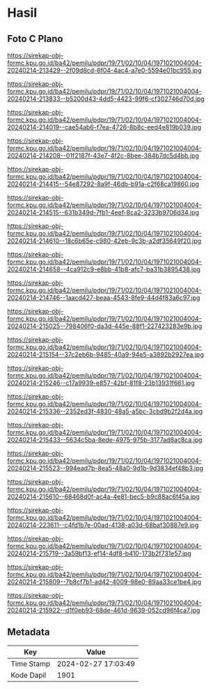 # Hasil

## Foto C Plano

https://sirekap-obj-formc.kpu.go.id/ba42/pemilu/pdpr/19/71/02/10/04/1971021004004-20240214-213429--2f09d8cd-6f04-4ac4-a7e0-5594e01bc955.jpg

https://sirekap-obj-formc.kpu.go.id/ba42/pemilu/pdpr/19/71/02/10/04/1971021004004-20240214-213833--b5200d43-4dd5-4423-99f6-cf302746d70d.jpg

https://sirekap-obj-formc.kpu.go.id/ba42/pemilu/pdpr/19/71/02/10/04/1971021004004-20240214-214019--cae54ab6-f7ea-4726-8b8c-eed4e819b039.jpg

https://sirekap-obj-formc.kpu.go.id/ba42/pemilu/pdpr/19/71/02/10/04/1971021004004-20240214-214208--01f2187f-43e7-4f2c-8bee-384b7dc5d4bb.jpg

https://sirekap-obj-formc.kpu.go.id/ba42/pemilu/pdpr/19/71/02/10/04/1971021004004-20240214-214415--54e87292-8a9f-46db-b91a-c2f68ca19860.jpg

https://sirekap-obj-formc.kpu.go.id/ba42/pemilu/pdpr/19/71/02/10/04/1971021004004-20240214-214515--631b349d-7fb1-4eef-8ca2-3233b9706d34.jpg

https://sirekap-obj-formc.kpu.go.id/ba42/pemilu/pdpr/19/71/02/10/04/1971021004004-20240214-214610--18c6b65e-c980-42eb-9c3b-a2df35649f20.jpg

https://sirekap-obj-formc.kpu.go.id/ba42/pemilu/pdpr/19/71/02/10/04/1971021004004-20240214-214658--4ca912c9-e8bb-41b8-afc7-ba31b3895438.jpg

https://sirekap-obj-formc.kpu.go.id/ba42/pemilu/pdpr/19/71/02/10/04/1971021004004-20240214-214746--1aacd427-beaa-4543-8fe9-44d4f83a6c97.jpg

https://sirekap-obj-formc.kpu.go.id/ba42/pemilu/pdpr/19/71/02/10/04/1971021004004-20240214-215025--798406f0-da3d-445e-88f1-227423283e9b.jpg

https://sirekap-obj-formc.kpu.go.id/ba42/pemilu/pdpr/19/71/02/10/04/1971021004004-20240214-215154--37c2eb6b-9485-40a9-94e5-a3892b2927ea.jpg

https://sirekap-obj-formc.kpu.go.id/ba42/pemilu/pdpr/19/71/02/10/04/1971021004004-20240214-215246--c17a9939-e857-42bf-81f8-23b13931f661.jpg

https://sirekap-obj-formc.kpu.go.id/ba42/pemilu/pdpr/19/71/02/10/04/1971021004004-20240214-215336--2352ed3f-4830-48a5-a5bc-3cbd9b2f2d4a.jpg

https://sirekap-obj-formc.kpu.go.id/ba42/pemilu/pdpr/19/71/02/10/04/1971021004004-20240214-215433--5634c5ba-8ede-4975-975b-3177ad8ac8ca.jpg

https://sirekap-obj-formc.kpu.go.id/ba42/pemilu/pdpr/19/71/02/10/04/1971021004004-20240214-215523--994ead7b-8ea5-48a0-9d1b-9d3834ef48b3.jpg

https://sirekap-obj-formc.kpu.go.id/ba42/pemilu/pdpr/19/71/02/10/04/1971021004004-20240214-215610--68468d0f-ac4a-4e81-bec5-b9c88ac6f45a.jpg

https://sirekap-obj-formc.kpu.go.id/ba42/pemilu/pdpr/19/71/02/10/04/1971021004004-20240214-223611--c4fd1b7e-00ad-4138-a03d-68baf30887e9.jpg

https://sirekap-obj-formc.kpu.go.id/ba42/pemilu/pdpr/19/71/02/10/04/1971021004004-20240214-215719--3a59bf13-ef14-4df8-b410-173b2f731e57.jpg

https://sirekap-obj-formc.kpu.go.id/ba42/pemilu/pdpr/19/71/02/10/04/1971021004004-20240214-215809--7b8cf7b1-ad42-4009-98e0-89aa33ce1be4.jpg

https://sirekap-obj-formc.kpu.go.id/ba42/pemilu/pdpr/19/71/02/10/04/1971021004004-20240214-215922--d1f0eb93-68de-461d-9639-052cd96f4ca7.jpg


## Metadata

| Key        | Value               |
| ---------- | ------------------- |
| Time Stamp | 2024-02-27 17:03:49 |
| Kode Dapil | 1901                |




